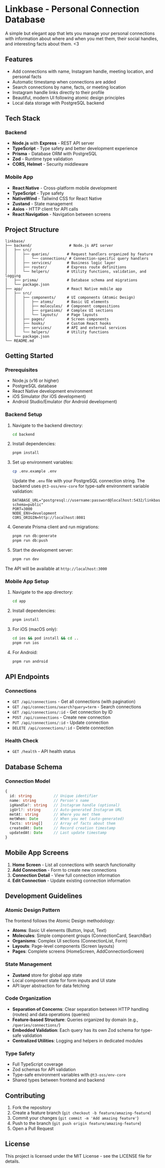 # Linkbase - Personal Connection Database

A simple but elegant app that lets you manage your personal connections with information about where and when you met them, their social handles, and interesting facts about them. <3

## Features

- Add connections with name, Instagram handle, meeting location, and personal facts
- Automatic timestamp when connections are added
- Search connections by name, facts, or meeting location
- Instagram handle links directly to their profile
- Beautiful, modern UI following atomic design principles
- Local data storage with PostgreSQL backend

## Tech Stack

### Backend

- **Node.js** with **Express** - REST API server
- **TypeScript** - Type safety and better development experience
- **Prisma** - Database ORM with PostgreSQL
- **Zod** - Runtime type validation
- **CORS, Helmet** - Security middleware

### Mobile App

- **React Native** - Cross-platform mobile development
- **TypeScript** - Type safety
- **NativeWind** - Tailwind CSS for React Native
- **Zustand** - State management
- **Axios** - HTTP client for API calls
- **React Navigation** - Navigation between screens

## Project Structure

```
linkbase/
├── backend/                 # Node.js API server
│   ├── src/
│   │   ├── queries/        # Request handlers organized by feature
│   │   │   └── connections/ # Connection-specific query handlers
│   │   ├── services/       # Business logic layer
│   │   ├── router/         # Express route definitions
│   │   └── helpers/        # Utility functions, validation, and logging
│   ├── prisma/             # Database schema and migrations
│   └── package.json
├── app/                    # React Native mobile app
│   ├── src/
│   │   ├── components/     # UI components (Atomic Design)
│   │   │   ├── atoms/      # Basic UI elements
│   │   │   ├── molecules/  # Component compositions
│   │   │   ├── organisms/  # Complex UI sections
│   │   │   └── layouts/    # Page layouts
│   │   ├── pages/          # Screen components
│   │   ├── hooks/          # Custom React hooks
│   │   ├── services/       # API and external services
│   │   └── helpers/        # Utility functions
│   └── package.json
└── README.md
```

## Getting Started

### Prerequisites

- Node.js (v16 or higher)
- PostgreSQL database
- React Native development environment
- iOS Simulator (for iOS development)
- Android Studio/Emulator (for Android development)

### Backend Setup

1. Navigate to the backend directory:

   ```bash
   cd backend
   ```

2. Install dependencies:

   ```bash
   pnpm install
   ```

3. Set up environment variables:

   ```bash
   cp .env.example .env
   ```

   Update the `.env` file with your PostgreSQL connection string. The backend uses `@t3-oss/env-core` for type-safe environment variable validation:

   ```
   DATABASE_URL="postgresql://username:password@localhost:5432/linkbase?schema=public"
   PORT=3000
   NODE_ENV=development
   CORS_ORIGIN=http://localhost:8081
   ```

4. Generate Prisma client and run migrations:

   ```bash
   pnpm run db:generate
   pnpm run db:push
   ```

5. Start the development server:
   ```bash
   pnpm run dev
   ```

The API will be available at `http://localhost:3000`

### Mobile App Setup

1. Navigate to the app directory:

   ```bash
   cd app
   ```

2. Install dependencies:

   ```bash
   pnpm install
   ```

3. For iOS (macOS only):

   ```bash
   cd ios && pod install && cd ..
   pnpm run ios
   ```

4. For Android:
   ```bash
   pnpm run android
   ```

## API Endpoints

### Connections

- `GET /api/connections` - Get all connections (with pagination)
- `GET /api/connections/search?query=term` - Search connections
- `GET /api/connections/:id` - Get connection by ID
- `POST /api/connections` - Create new connection
- `PUT /api/connections/:id` - Update connection
- `DELETE /api/connections/:id` - Delete connection

### Health Check

- `GET /health` - API health status

## Database Schema

### Connection Model

```typescript
{
  id: string          // Unique identifier
  name: string        // Person's name
  igHandle?: string   // Instagram handle (optional)
  igUrl?: string      // Auto-generated Instagram URL
  metAt: string       // Where you met them
  metWhen: Date       // When you met (auto-generated)
  facts: string[]     // Array of facts about them
  createdAt: Date     // Record creation timestamp
  updatedAt: Date     // Last update timestamp
}
```

## Mobile App Screens

1. **Home Screen** - List all connections with search functionality
2. **Add Connection** - Form to create new connections
3. **Connection Detail** - View full connection information
4. **Edit Connection** - Update existing connection information

## Development Guidelines

### Atomic Design Pattern

The frontend follows the Atomic Design methodology:

- **Atoms**: Basic UI elements (Button, Input, Text)
- **Molecules**: Simple component groups (ConnectionCard, SearchBar)
- **Organisms**: Complex UI sections (ConnectionList, Form)
- **Layouts**: Page-level components (Screen layouts)
- **Pages**: Complete screens (HomeScreen, AddConnectionScreen)

### State Management

- **Zustand** store for global app state
- Local component state for form inputs and UI state
- API layer abstraction for data fetching

### Code Organization

- **Separation of Concerns**: Clear separation between HTTP handling (routes) and data operations (queries)
- **Feature-based Structure**: Queries organized by domain (e.g., `/queries/connections/`)
- **Embedded Validation**: Each query has its own Zod schema for type-safe validation
- **Centralized Utilities**: Logging and helpers in dedicated modules

### Type Safety

- Full TypeScript coverage
- Zod schemas for API validation
- Type-safe environment variables with `@t3-oss/env-core`
- Shared types between frontend and backend

## Contributing

1. Fork the repository
2. Create a feature branch (`git checkout -b feature/amazing-feature`)
3. Commit your changes (`git commit -m 'Add amazing feature'`)
4. Push to the branch (`git push origin feature/amazing-feature`)
5. Open a Pull Request

## License

This project is licensed under the MIT License - see the LICENSE file for details.
